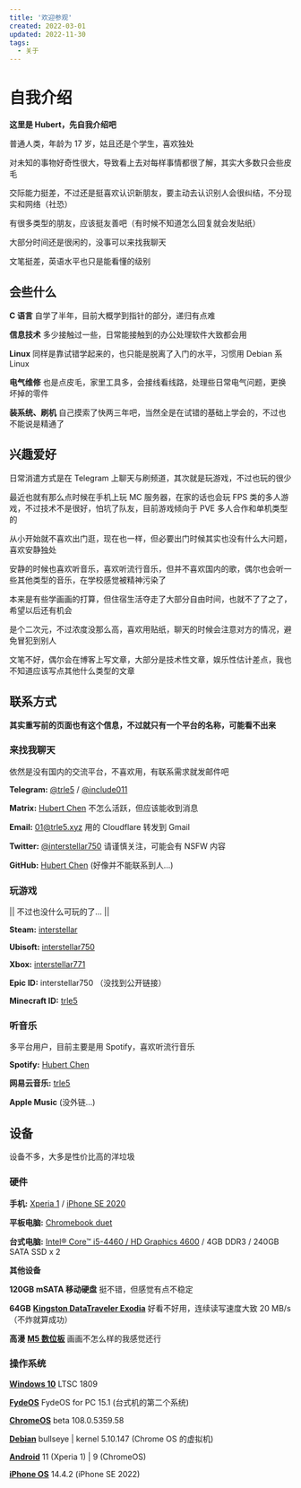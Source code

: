 ```yaml
---
title: '欢迎参观'
created: 2022-03-01
updated: 2022-11-30
tags:
  - 关于
---
```


# 自我介绍

**这里是 Hubert，先自我介绍吧**

普通人类，年龄为 17 岁，姑且还是个学生，喜欢独处

对未知的事物好奇性很大，导致看上去对每样事情都很了解，其实大多数只会些皮毛

交际能力挺差，不过还是挺喜欢认识新朋友，要主动去认识别人会很纠结，不分现实和网络（社恐）

有很多类型的朋友，应该挺友善吧（有时候不知道怎么回复就会发贴纸）

大部分时间还是很闲的，没事可以来找我聊天

文笔挺差，英语水平也只是能看懂的级别

## 会些什么

**C 语言** 自学了半年，目前大概学到指针的部分，递归有点难

**信息技术** 多少接触过一些，日常能接触到的办公处理软件大致都会用

**Linux** 同样是靠试错学起来的，也只能是脱离了入门的水平，习惯用 Debian 系 Linux

**电气维修** 也是点皮毛，家里工具多，会接线看线路，处理些日常电气问题，更换坏掉的零件

**装系统、刷机** 自己摸索了快两三年吧，当然全是在试错的基础上学会的，不过也不能说是精通了

## 兴趣爱好

日常消遣方式是在 Telegram 上聊天与刷频道，其次就是玩游戏，不过也玩的很少

最近也就有那么点时候在手机上玩 MC 服务器，在家的话也会玩 FPS 类的多人游戏，不过技术不是很好，怕坑了队友，目前游戏倾向于 PVE 多人合作和单机类型的

从小开始就不喜欢出门逛，现在也一样，但必要出门时候其实也没有什么大问题，喜欢安静独处

安静的时候也喜欢听音乐，喜欢听流行音乐，但并不喜欢国内的歌，偶尔也会听一些其他类型的音乐，在学校感觉被精神污染了

本来是有些学画画的打算，但住宿生活夺走了大部分自由时间，也就不了了之了，希望以后还有机会

是个二次元，不过浓度没那么高，喜欢用贴纸，聊天的时候会注意对方的情况，避免冒犯到别人

文笔不好，偶尔会在博客上写文章，大部分是技术性文章，娱乐性估计差点，我也不知道应该写点其他什么类型的文章

## 联系方式

**其实重写前的页面也有这个信息，不过就只有一个平台的名称，可能看不出来**

### 来找我聊天

依然是没有国内的交流平台，不喜欢用，有联系需求就发邮件吧

**Telegram:** [@trle5](https://t.me/trle5) / [@include011](https://t.me/include011)

**Matrix:** [Hubert Chen](https://matrix.to/#/@trle5:matrix.org) 不怎么活跃，但应该能收到消息

**Email:** [01@trle5.xyz](mailto:01@trle5.xyz) 用的 Cloudflare 转发到 Gmail

**Twitter:** [@interstellar750](https://twitter.com/interstellar750) 请谨慎关注，可能会有 NSFW 内容

**GitHub:** [Hubert Chen](https://github.com/interstellar750) (好像并不能联系到人...)

### 玩游戏

|| 不过也没什么可玩的了... ||

**Steam:** [interstellar](https://steamcommunity.com/id/interstellar750)

**Ubisoft:** [interstellar750](https://ubisoftconnect.com/zh-CN/profile/interstellar750)

**Xbox:** [interstellar771](https://account.xbox.com/zh-cn/profile?gamertag=interstellar771)

**Epic ID:** interstellar750 （没找到公开链接）

**Minecraft ID:** [trle5](https://namemc.com/profile/trle5)

### 听音乐

多平台用户，目前主要是用 Spotify，喜欢听流行音乐

**Spotify:** [Hubert Chen](https://open.spotify.com/user/31fuag5tpkvedxdfbkbt5zrygfgq)

**网易云音乐:** [trle5](https://music.163.com/#/user/home?id=1884310694)

**Apple Music** (没外链...)

## 设备

设备不多，大多是性价比高的洋垃圾

### 硬件

**手机:** [Xperia 1](https://www.sony-asia.com/electronics/smartphones/xperia-1) / [iPhone SE 2020](https://zh.m.wikipedia.org/zh-hans/IPhone_SE_(%E7%AC%AC%E4%BA%8C%E4%BB%A3))

**平板电脑:** [Chromebook duet](https://www.lenovo.com/il/en/laptops/lenovo/student-chromebooks/Lenovo-CT-X636/p/ZZICZCTCT1X)

**台式电脑:** [Intel® Core™ i5-4460 / HD Graphics 4600](https://www.intel.com/content/www/us/en/products/sku/80817/intel-core-i54460-processor-6m-cache-up-to-3-40-ghz/specifications.html) / 4GB DDR3 / 240GB SATA SSD x 2

**其他设备**

**120GB mSATA 移动硬盘** 挺不错，但感觉有点不稳定

**64GB** [**Kingston DataTraveler Exodia**](https://www.kingston.com/cn/usb-flash-drives/datatraveler-exodia-usb-3-2-usb-flash-drive) 好看不好用，连续读写速度大致 20 MB/s （不炸就算成功）

**高漫** [**M5 数位板**](https://www.gaomon.cn/Pen_Tablet/M5.html) 画画不怎么样的我感觉还行

### 操作系统

[**Windows 10**](https://www.microsoft.com/zh-cn/windows/get-windows-10) LTSC 1809

[**FydeOS**](https://fydeos.io/download/) FydeOS for PC 15.1 (台式机的第二个系统)

[**ChromeOS**](https://www.google.com/chromebook/chrome-os/) beta 108.0.5359.58

[**Debian**](https://www.debian.org/) bullseye | kernel 5.10.147 (Chrome OS 的虚拟机)

[**Android**](https://www.android.com/) 11 (Xperia 1) | 9 (ChromeOS)

[**iPhone OS**](https://www.apple.com/ios/) 14.4.2 (iPhone SE 2022)

